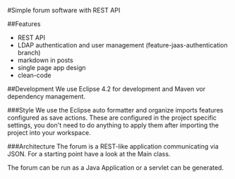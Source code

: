 #Simple forum software with REST API

##Features
 * REST API
 * LDAP authentication and user management (feature-jaas-authentication branch)
 * markdown in posts
 * single page app design
 * clean-code

##Development
We use Eclipse 4.2 for development and Maven vor dependency management.

###Style
We use the Eclipse auto formatter and organize imports features configured as
save actions.
These are configured in the project specific settings, you don't need to do
anything to apply them after importing the project into your workspace.

###Architecture
The forum is a REST-like application communicating via JSON. For a starting
point have a look at the Main class.

The forum can be run as a Java Application or a servlet can be generated.